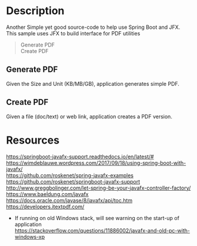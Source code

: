 
# Description
Another Simple yet good source-code to help use Spring Boot and JFX.
This sample uses JFX to build interface for PDF utilities
> Generate PDF   
> Create PDF

## Generate PDF
Given the Size and Unit (KB/MB/GB), application generates simple PDF.

## Create PDF
Given a file (doc/text) or web link, application creates a PDF version.

# Resources
https://springboot-javafx-support.readthedocs.io/en/latest/#<br>
https://wimdeblauwe.wordpress.com/2017/09/18/using-spring-boot-with-javafx/<br>
https://github.com/roskenet/spring-javafx-examples<br>
https://github.com/roskenet/springboot-javafx-support<br>
http://www.greggbolinger.com/let-spring-be-your-javafx-controller-factory/<br>
https://www.baeldung.com/javafx<br>
https://docs.oracle.com/javase/8/javafx/api/toc.htm<br>
https://developers.itextpdf.com/

- If running on old Windows stack, will see warning on the start-up of application<br>
    https://stackoverflow.com/questions/11886002/javafx-and-old-pc-with-windows-xp
